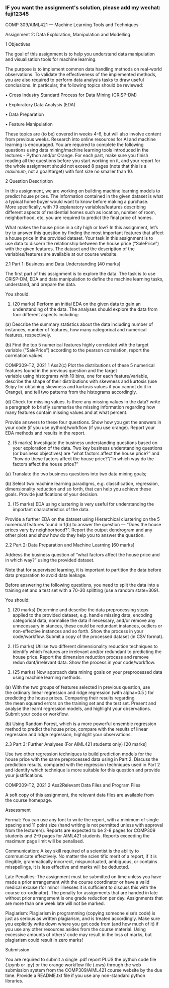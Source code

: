 
### IF you want the assignment's solution, please add my wechat: fuji12345


COMP 309/AIML421 — Machine Learning Tools and Techniques

Assignment 2: Data Exploration, Manipulation and Modelling

1 Objectives

The goal of this assignment is to help you understand data manipulation and visualisation tools for machine learning.

The purpose is to implement common data handling methods on real-world observations. To validate the effectiveness of the implemented methods, you are also required to perform data analysis tasks to draw useful conclusions. In particular, the following topics should be reviewed:

• Cross Industry Standard Process for Data Mining (CRISP-DM)

• Exploratory Data Analysis (EDA)

• Data Preparation

• Feature Manipulation

These topics are (to be) covered in weeks 4-6, but will also involve content from previous weeks. Research into online resources for AI and machine learning is encouraged. You are required to complete the following questions using data mining/machine learning tools introduced in the lectures - Python and/or Orange. For each part, make sure you finish reading all the questions before you start working on it, and your report for the whole assignment should not exceed 8 pages (note that this is a *maximum*, not a goal/target) with font size no smaller than 10.

2 Question Description

In this assignment, we are working on building machine learning models to predict house prices. The information contained in the given dataset is what a typical home buyer would want to know before making a purchase. More specifically, with 79 explanatory variables/features describing different aspects of residential homes such as location, number of room, neighborhood, etc, you are required to predict the final price of homes.

What makes the house price in a city high or low? In this assignment, let’s try to answer this question by finding the most important features that affect a house price in the provided dataset. Your task in this assignment is to use data to discern the relationship between the house price (“SalePrice”) with the given features. The dataset and the description of the variables/features are available at our course website.

2.1 Part 1: Business and Data Understanding [40 marks]

The first part of this assignment is to explore the data. The task is to use CRISP-DM, EDA and data manipulation to define the machine learning tasks, understand, and prepare the data.

You should:

1. (20 marks) Perform an initial EDA on the given data to gain an understanding of the data. The analyses should explore the data from four different aspects including:

(a) Describe the summary statistics about the data including number of instances, number of features, how many categorical and numerical features, respectively.

(b) Find the top 5 numerical features highly correlated with the target variable (“SalePrice”) according to the pearson correlation, report the correlation values.

COMP309-T2, 2021 1 Ass2(c) Plot the distributions of these 5 numerical features found in the previous question and the target variable using histograms with 10 bins, one for each feature/variable, describe the shape of their distributions with skewness and kurtosis (use Scipy for obtaining skewness and kurtosis values if you cannot do it in Orange), and tell two patterns from the histograms accordingly.

(d) Check for missing values. Is there any missing values in the data? write a paragraph to briefly summarise the missing information regarding how many features contain missing values and at what percent.

Provide answers to these four questions. Show how you get the answers in your code (if you use python)/workflow (if you use orange). Report your EDA methods and results in the report.

2. (5 marks) Investigate the business understanding questions based on your exploration of the data. Two key business understanding questions (or business objectives) are “what factors affect the house price?” and “how do these factors affect the house price?”/“in which way do the factors affect the house price?”

(a) Translate the two business questions into two data mining goals;

(b) Select two machine learning paradigms, e.g. classification, regression, dimensionality reduction and so forth, that can help you achieve these goals. Provide justifications of your decision.

3. (15 marks) EDA using clustering is very useful for understanding the important characteristics of the data.

Provide a further EDA on the dataset using Hierarchical clustering on the 5 numerical features found in 1(b) to answer the question — “Does the house prices vary by neighborhood?”. Report the output dendrogram and any other plots and show how do they help you to answer the question.

2.2 Part 2: Data Preparation and Machine Learning [60 marks]

Address the business question of “what factors affect the house price and in which way?” using the provided dataset.

Note that for supervised learning, it is important to partition the data before data preparation to avoid data leakage.

Before answering the following questions, you need to split the data into a training set and a test set with a 70-30 splitting (use a random state=309).

You should:

1. (20 marks) Determine and describe the data preprocessing steps applied to the provided dataset, e.g. handle missing data, encoding categorical data, normalise the data if necessary, and/or remove any unnecessary in stances, these could be redundant instances, outliers or non-effective instances and so forth. Show the process in your code/workflow. Submit a copy of the processed dataset (in CSV format).

2. (15 marks) Utilise two different dimensionality reduction techniques to identify which features are irrelevant and/or redundant to predicting the house price. Report the dimension reduction process and remove redun dant/irrelevant data. Show the process in your code/workflow.

3. (25 marks) Now approach data mining goals on your preprocessed data using machine learning methods.

(a) With the two groups of features selected in previous question, use the ordinary linear regression and ridge regression (with alpha=0.5 ) for predicting the house prices. Comparing their results regarding the mean squared errors on the training set and the test set. Present and analyse the learnt regression models, and highlight your observations. Submit your code or workflow.

(b) Using Random Forest, which is a more powerful ensemble regression method to predict the house price, compare with the results of linear regression and ridge regression, highlight your observations.

2.3 Part 3: Further Analyses (For AIML421 students only) [20 marks]

Use two other regression techniques to build prediction models for the house price with the same preprocessed data using in Part 2. Discuss the prediction results, compared with the regression techniques used in Part 2 and identify which technique is more suitable for this question and provide your justifications.

COMP309-T2, 2021 2 Ass2Relevant Data Files and Program Files

A soft copy of this assignment, the relevant data files are available from the course homepage.

Assessment

Format: You can use any font to write the report, with a minimum of single spacing and 11 point size (hand writing is not permitted unless with approval from the lecturers). Reports are expected to be 2-8 pages for COMP309 students and 2-9 pages for AIML421 students. Reports exceeding the maximum page limit will be penalised.

Communication: A key skill required of a scientist is the ability to communicate effectively. No matter the scien tific merit of a report, if it is illegible, grammatically incorrect, mispunctuated, ambiguous, or contains misspellings, it is less effective and marks will be deducted.

Late Penalties: The assignment must be submitted on time unless you have made a prior arrangement with the course coordinator or have a valid medical excuse (for minor illnesses it is sufficient to discuss this with the course co-ordinator). The penalty for assignments that are handed in late without prior arrangement is one grade reduction per day. Assignments that are more than one week late will not be marked.

Plagiarism: Plagiarism in programming (copying someone else’s code) is just as serious as written plagiarism, and is treated accordingly. Make sure you explicitly write down where you got code from (and how much of it) if you use any other resources asides from the course material. Using excessive amounts of others’ code may result in the loss of marks, but plagiarism could result in zero marks!

Submission

You are required to submit a single .pdf report PLUS the python code file (.ipynb or .py) or the orange workflow file (.ows) through the web submission system from the COMP309/AIML421 course website by the due time. Provide a README.txt file if you use any non-standard python libraries.
